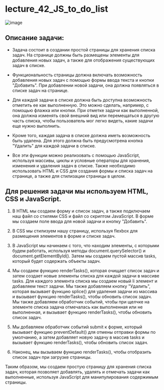 # lecture_42_JS_to_do_list  
![image](https://user-images.githubusercontent.com/113675674/218657499-47f92025-b765-41c6-8220-86cec0a7dfd7.png)  

## Описание задачи:  

-  Задача состоит в создании простой страницы для хранения списка задач. На странице должны быть размещены элементы для добавления новых задач, а также для отображения существующих задач в списке.  

-  Функциональность страницы должна включать возможность добавления новых задач с помощью формы ввода текста и кнопки "Добавить". При добавлении новой задачи, она должна появляться в списке задач на странице.  

-  Для каждой задачи в списке должна быть доступна возможность отметить ее как выполненную. Это можно сделать, например, с помощью флажка или кнопки. При отметке задачи как выполненной, она должна изменять свой внешний вид или перемещаться в другую часть списка, чтобы пользователь мог легко видеть, какие задачи еще нужно выполнить.  

-  Кроме того, каждая задача в списке должна иметь возможность быть удалена. Для этого должна быть предусмотрена кнопка "Удалить" для каждой задачи в списке.  

-  Все эти функции можно реализовать с помощью JavaScript, используя массивы, циклы и условные операторы для хранения, изменения и удаления задач в списке. Также необходимо использовать HTML и CSS для создания формы и списка задач на странице, а также для стилизации страницы в целом.  

## Для решения задачи мы используем HTML, CSS и JavaScript.  

1. В HTML мы создаем форму и список задач, а также подключаем наш файл со стилями CSS и файл со скриптом JavaScript. В форме мы создаем поле ввода для новой задачи и кнопку "Добавить".  

2. В CSS мы стилизуем нашу страницу, используя flexbox для размещения элементов в форме и списке задач.  

3. В JavaScript мы начинаем с того, что находим элементы, с которыми будем работать, используя методы document.querySelector() и document.getElementById(). Затем мы создаем пустой массив tasks, который будет содержать объекты задач.  

4. Мы создаем функцию renderTasks(), которая очищает список задач и затем создает новые элементы списка для каждой задачи в массиве tasks. Для каждого элемента списка мы создаем новый li элемент и добавляем текст задачи. Мы также добавляем кнопку "Удалить", которая вызывает функцию splice() для удаления задачи из массива и вызывает функцию renderTasks(), чтобы обновить список задач. Мы также добавляем обработчик событий, чтобы при щелчке на элементе списка задача отмечалась как выполненная или не выполненная, и вызывает функцию renderTasks(), чтобы обновить список задач.  

5. Мы добавляем обработчик событий submit к форме, который вызывает функцию preventDefault() для отмены отправки формы по умолчанию, а затем добавляет новую задачу в массив tasks и вызывает функцию renderTasks(), чтобы обновить список задач.  

6. Наконец, мы вызываем функцию renderTasks(), чтобы отобразить список задач при загрузке страницы.  

Таким образом, мы создаем простую страницу для хранения списка задач, которая позволяет добавлять, удалять и отмечать задачи как выполненные, используя JavaScript для манипулирования содержимым страницы.  

